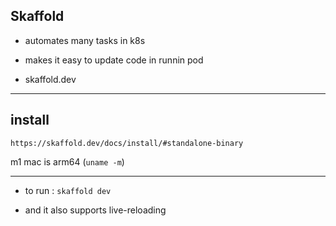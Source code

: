 ## Skaffold

- automates many tasks in k8s

- makes it easy to update code in runnin pod

- skaffold.dev

---

## install

`https://skaffold.dev/docs/install/#standalone-binary`

m1 mac is arm64 (`uname -m`)

---

- to run : `skaffold dev`

- and it also supports live-reloading
